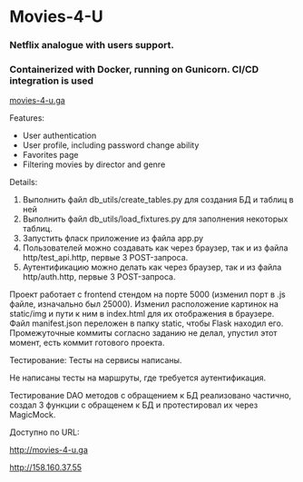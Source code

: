 # Movies-4-U
### Netflix analogue with users support.
### Containerized with Docker, running on Gunicorn. CI/CD integration is used

[movies-4-u.ga](http://movies-4-u.ga)

Features:
- User authentication
- User profile, including password change ability
- Favorites page
- Filtering movies by director and genre

Details:
1. Выполнить файл db_utils/create_tables.py для создания БД и таблиц в ней
2. Выполнить файл db_utils/load_fixtures.py для заполнения некоторых таблиц.
3. Запустить фласк приложение из файла app.py
4. Пользователей можно создавать как через браузер, так и из файла http/test_api.http, первые 3 POST-запроса.
5. Аутентификацию можно делать как через браузер, так и из файла http/auth.http, первые 3 POST-запроса.

Проект работает с frontend стендом на порте 5000 (изменил порт в .js файле, изначально был 25000).
Изменил расположение картинок на static/img и пути к ним в index.html для их отображения в браузере.
Файл manifest.json переложен в папку static, чтобы Flask находил его.
Промежуточные коммиты согласно заданию не делал, упустил этот момент, есть коммит готового проекта.

Тестирование:
Тесты на сервисы написаны.

Не написаны тесты на маршруты, где требуется аутентификация.

Тестирование DAO методов с обращением к БД реализовано частично, создал 3 функции с обращенем к БД и протестировал их через MagicMock.

Доступно по URL:

http://movies-4-u.ga

http://158.160.37.55